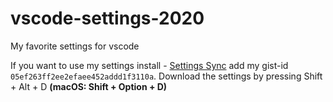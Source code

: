 # vscode-settings-2020

My favorite settings for vscode

If you want to use my settings install - [Settings Sync](https://marketplace.visualstudio.com/items?itemName=Shan.code-settings-sync)
add my gist-id `05ef263ff2ee2efaee452addd1f3110a`. Download the settings by pressing Shift + Alt + D **(macOS: Shift + Option + D)**
